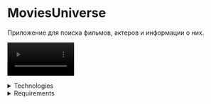 # MoviesUniverse

Приложение для поиска фильмов, актеров и информации о них.

<p float="left">
	<video src='https://user-images.githubusercontent.com/110708970/189915279-b55cb1e5-332b-4594-8d4a-140a00d46119.mp4' width=150/>
</p>



<details>
<summary>Technologies</summary>

- Architecture:	MVVM, Single Activity, Fragments, XML

- Asynchronous:	Coroutine Flow

- Navigation: Cicerone

- DI: Koin

- Network: Retrofit

- Json: Kotlin serialization

- Data Base: Room

- Image Loading: Coil
	
- Other: Paging 3

</details>

<details><summary>Requirements</summary>

- Мин версия: Andorid 6.0 <br>
- Ориентация: Портретная <br>
- Локализация: Русский язык <br>

- API: https://kinopoiskapiunofficial.tech/ 

- Проект состоит из 5 экранов и нижнего нав. меню.

	<details><summary>Сплэш экран</summary>
	<img src="https://user-images.githubusercontent.com/110708970/190561500-ea6da764-7079-4a04-bf71-a8cb9a5a51d1.png" width="150" />
	
		- Задержка для показа 800 мс.

	</details>

	<details><summary>Таб экран "Главная"</summary>
	<img src="https://user-images.githubusercontent.com/110708970/190562904-91e1c3ee-9f49-4aa9-9f52-fc735851408b.png" width="150" />
	<img src="https://user-images.githubusercontent.com/110708970/190564189-ef5fedb5-befa-464f-94c3-5ff6af0b4001.png" width="150" />
	<img src="https://user-images.githubusercontent.com/110708970/190563443-eb4e8481-73a1-45cc-9102-2889725db7c3.png" width="150" />
	<img src="https://user-images.githubusercontent.com/110708970/190564442-4344233b-2ea8-4564-ba90-36efe69c8b57.png" width="150" />
	<img src="https://user-images.githubusercontent.com/110708970/190564495-3d26b99e-2bc0-4984-8fe4-6d9a58459e4e.png" width="150" />

		- Вход: сплеш экран, таб нижнего нав. меню "Главная"
		- Представляет список фильмов.

		- Наличие пагинации.

		- Наличие кэширования в базе данных.
		- При первом открытии экрана происходит запрос в сеть на загрузку фильмов, при последующих - загрузка из кэша.
		- В процессе запроса в сеть - отображается состояние загузки.

		- По клику на фильм - открывается экран с детальной информацией о фильме, с возможностью возврата.

		- Присутствует swipe refresh layout. (для обновления списка с запросом в сеть)
		- В процессе обновления - отображается состояние обновления.
		- При обновлении с swipe refresh layout очищается кэш и происходит запрос в сеть для обновления данных.
		- При обновлении с swipe refresh layout и возникновении ошибки - отображается snack bar.

		- При входе со сплеш экрана, при отсутствии соединения с интернетом и отсутсвия данных в кэше - показывается состояние ошибки с возможностью повторного запроса.
		- При повторном запросе - отображается состояние загузки.

		- При нажатии на кнопку back - происходит выход из приложения.

	</details>

	<details><summary>Таб экран "Фильмы" для поиска фильмов</summary>
	<img src="https://user-images.githubusercontent.com/110708970/190565093-5806db32-ba41-48f7-8704-fd8911c2570e.png" width="150" />
	<img src="https://user-images.githubusercontent.com/110708970/190565120-ccf2e5e4-4b3c-419f-9855-4c15add60066.png" width="150" />
	<img src="https://user-images.githubusercontent.com/110708970/190565096-b5de6df1-bcb1-4479-8111-b20ee4a389a9.png" width="150" />
	<img src="https://user-images.githubusercontent.com/110708970/190565097-16c4457b-0040-4d43-bcbb-bd39600d41d9.png" width="150" />

	- Вход: таб нижнего нав. меню "Поиск"
	- Содержит поле для ввода текста.
	- Поиск производится по вхождению подстроки в строку (название фильма).

	- При выполнении поиска происходит запрос в сеть.
	- В процессе загрузки - отображается состояние загузки.
	- Результат поиска отображается списком.

	- При выполнении запроса и возникновении ошибки - отображается соответствующее состояние.

	- При первом входе на экран - отображается соответсвущее состояние.
	- При отсутствии результатов поиска - отображается соответствующее состояние.

	- По клику на фильм - открывается экран с детальной информацией фильма.
		
	- При нажатии на кнопку back - происходит выход из приложения.

	</details>

	<details><summary>Экран с детальной информацией фильма</summary>
	<img src="https://user-images.githubusercontent.com/110708970/190565788-0f8ea0e8-0c88-4ac3-aa99-910df93fbcee.png" width="150" />
	<img src="https://user-images.githubusercontent.com/110708970/190565790-ecf0ba9e-fee2-43a4-b696-8effc3019cac.png" width="150" />
	<img src="https://user-images.githubusercontent.com/110708970/190565791-cd49787d-e040-4303-988b-dcec882ca2fe.png" width="150" />
	<img src="https://user-images.githubusercontent.com/110708970/190565796-e44935d4-2e65-440c-90a3-18276ece1045.png" width="150" />
	
	- Вход: главный экран, экран поиска фильмов.
	
	- Наличие кэширования в базе данных.
	- При первом открытии экрана происходит запрос в сеть на загрузку, при последующих - загрузка из кэша.
	- В процессе запроса в сеть - отображается состояние загузки.
	- При возникновении ошибки во время запроса - отображается сообветсвующее состояние.

	- Содержит navigate up кнопку "Назад" для возврата на предыдущий экран.

	- Содержит возможность перехода на экран с участниками в создании фильма.
		
	- При нажатии на кнопку back - происходит переход на таб экран "Главная".

	</details>

	<details><summary>Экран участников в создании фильма</summary>
	<img src="https://user-images.githubusercontent.com/110708970/190566328-cc52ab5b-6ec2-474f-9cbe-ab09c43bf339.png" width="150" />
	<img src="https://user-images.githubusercontent.com/110708970/190566334-d3f2619f-1166-4d9f-99ec-3b2e887216f7.png" width="150" />
	<img src="https://user-images.githubusercontent.com/110708970/190566337-d6c5f8d1-3da1-49a3-926e-3a5b42a918d2.png" width="150" />

	- Вход: Экран с детальной информацией о фильме.

	- При открытии экрана происходит запрос в сеть.
	- В процессе загрузки - отображается состояние загузки.
	- Результат поиска отображается списком.

	- При выполнении запроса и возникновении ошибки - отображается соответствующее состояние.
		
	- Содержит navigate up кнопку "Назад" для возврата на экран с детальной информацией о фильме.

	- По клику на элемент - открывается экран с детальной информацией участника.
		
	- При нажатии на кнопку back - происходит переход на таб экран "Главная".

	</details>

	<details><summary>Экран с детальной информацией участника в создании фильма</summary>
	<img src="https://user-images.githubusercontent.com/110708970/190566845-8c8cc376-9f3d-4461-84fb-7256a2716790.png" width="150" />
	<img src="https://user-images.githubusercontent.com/110708970/190566851-d457a0e7-e31a-485e-a77c-35f8f4d97fa3.png" width="150" />
	<img src="https://user-images.githubusercontent.com/110708970/190566850-f34295e2-096b-4b88-bad0-38568e8dbab1.png" width="150" />

	- Вход: Экран участников в создании фильма
	
	- При открытии экрана происходит запрос в сеть.
	- В процессе загрузки - отображается состояние загузки.
	- При выполнении запроса и возникновении ошибки - отображается соответствующее состояние.
	
	- Содержит navigate up кнопку "Назад" для возврата на экран с детальной информацией участника.
	
	- При нажатии на кнопку back - происходит переход на таб экран "Главная".

	</details>

</details>
